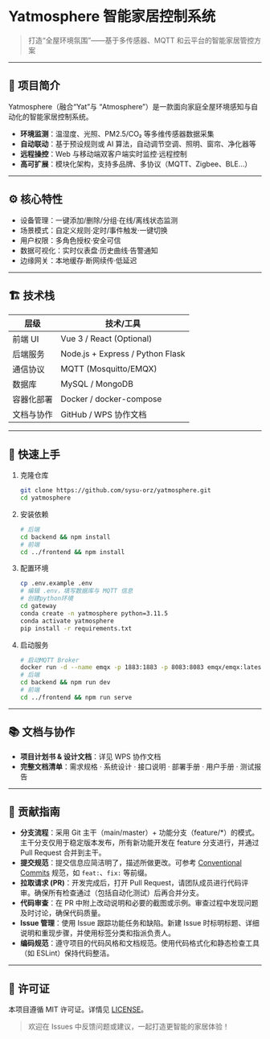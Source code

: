 # Yatmosphere 智能家居控制系统

> 打造“全屋环境氛围”——基于多传感器、MQTT 和云平台的智能家居管控方案

---

## 🌟 项目简介

Yatmosphere（融合“Yat”与 “Atmosphere”）是一款面向家庭全屋环境感知与自动化的智能家居控制系统。

- **环境监测**：温湿度、光照、PM2.5/CO₂ 等多维传感器数据采集
- **自动联动**：基于预设规则或 AI 算法，自动调节空调、照明、窗帘、净化器等
- **远程操控**：Web 与移动端双客户端实时监控·远程控制
- **高可扩展**：模块化架构，支持多品牌、多协议（MQTT、Zigbee、BLE…）

---

## ⚙️ 核心特性

- 设备管理：一键添加/删除/分组·在线/离线状态监测
- 场景模式：自定义规则·定时/事件触发·一键切换
- 用户权限：多角色授权·安全可信
- 数据可视化：实时仪表盘·历史曲线·告警通知
- 边缘网关：本地缓存·断网续传·低延迟

---

## 🏗️ 技术栈

| 层级       | 技术/工具                        |
| ---------- | -------------------------------- |
| 前端 UI    | Vue 3 / React (Optional)         |
| 后端服务   | Node.js + Express / Python Flask |
| 通信协议   | MQTT (Mosquitto/EMQX)            |
| 数据库     | MySQL / MongoDB                  |
| 容器化部署 | Docker / docker-compose          |
| 文档与协作 | GitHub / WPS 协作文档            |

---

## 🚀 快速上手

1. 克隆仓库

   ```bash
   git clone https://github.com/sysu-orz/yatmosphere.git
   cd yatmosphere
   ```
2. 安装依赖

   ```bash
   # 后端
   cd backend && npm install
   # 前端
   cd ../frontend && npm install
   ```
3. 配置环境

   ```bash
   cp .env.example .env
   # 编辑 .env，填写数据库与 MQTT 信息
   # 创建python环境
   cd gateway
   conda create -n yatmosphere python=3.11.5
   conda activate yatmosphere
   pip install -r requirements.txt
   ```
4. 启动服务

   ```bash
   # 启动MQTT Broker
   docker run -d --name emqx -p 1883:1883 -p 8083:8083 emqx/emqx:latest
   # 后端
   cd backend && npm run dev
   # 前端
   cd ../frontend && npm run serve
   ```

---

## 📚 文档与协作

* **项目计划书 & 设计文档**：详见 WPS 协作文档
* **完整文档清单**：需求规格 · 系统设计 · 接口说明 · 部署手册 · 用户手册 · 测试报告

---

## 🤝 贡献指南

- **分支流程**：采用 Git 主干（main/master）+ 功能分支（feature/*）的模式。主干分支仅用于稳定版本发布，所有新功能开发在 feature 分支进行，并通过 Pull Request 合并到主干。
- **提交规范**：提交信息应简洁明了，描述所做更改。可参考 [Conventional Commits](https://www.conventionalcommits.org) 规范，如 `feat:`、`fix:` 等前缀。
- **拉取请求 (PR)**：开发完成后，打开 Pull Request，请团队成员进行代码评审。确保所有检查通过（包括自动化测试）后再合并分支。
- **代码审查**：在 PR 中附上改动说明和必要的截图或示例。审查过程中发现问题及时讨论，确保代码质量。
- **Issue 管理**：使用 Issue 跟踪功能任务和缺陷。新建 Issue 时标明标题、详细说明和重现步骤，并使用标签分类和指派负责人。
- **编码规范**：遵守项目的代码风格和文档规范。使用代码格式化和静态检查工具（如 ESLint）保持代码整洁。

---

## 📄 许可证

本项目遵循 MIT 许可证。详情见 [LICENSE](LICENSE)。

> 欢迎在 Issues 中反馈问题或建议，一起打造更智能的家居体验！
